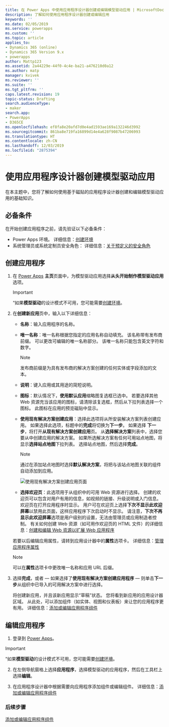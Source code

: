 ```yaml
---
title: 在 Power Apps 中使用应用程序设计器创建或编辑模型驱动应用 | MicrosoftDocs
description: 了解如何使用应用程序设计器创建或编辑应用
keywords: ''
ms.date: 02/05/2019
ms.service: powerapps
ms.custom: ''
ms.topic: article
applies_to:
- Dynamics 365 (online)
- Dynamics 365 Version 9.x
- powerapps
author: Mattp123
ms.assetid: 2a44229e-44f0-4c4e-ba21-a476210d0a12
ms.author: matp
manager: kvivek
ms.reviewer: ''
ms.suite: ''
ms.tgt_pltfrm: ''
caps.latest.revision: 19
topic-status: Drafting
search.audienceType:
- maker
search.app:
- PowerApps
- D365CE
ms.openlocfilehash: ef8fa8e20afd7d0e4ad1593ae169a132246d3992
ms.sourcegitcommit: 861ba8e719fa16899d14e4a628f9087b47206993
ms.translationtype: HT
ms.contentlocale: zh-CN
ms.lasthandoff: 12/03/2019
ms.locfileid: "2875394"
---
```

# <a name="create-a-model-driven-app-by-using-the-app-designer"></a>使用应用程序设计器创建模型驱动应用

在本主题中，您将了解如何使用基于磁贴的应用程序设计器创建和编辑模型驱动应用的基础知识。

## <a name="prerequisites"></a>必备条件 
在开始创建应用程序之前，请先验证以下必备条件：
- Power Apps 环境。 详细信息：[创建环境](https://docs.microsoft.com/powerapps/administrator/create-environment)
- 系统管理员或系统定制员安全角色： 详细信息：[关于预定义的安全角色](https://docs.microsoft.com/powerapps/maker/model-driven-apps/share-model-driven-app#about-predefined-security-roles)
 
<a name="createApp"></a>   
## <a name="create-an-app"></a>创建应用程序  

1.  在 [Power Apps](https://make.powerapps.com/?utm_source=padocs&utm_medium=linkinadoc&utm_campaign=referralsfromdoc) **主页**页面中，为模型驱动应用选择**从头开始制作模型驱动应用**选项。  

    > [!IMPORTANT]
    > “如果**模型驱动**的设计模式不可用，您可能需要[创建环境](https://docs.microsoft.com/powerapps/administrator/create-environment)。 

2. 在**创建新应用**页中，输入以下详细信息： 

    - **名称**：输入应用程序的名称。  
  
    - **唯一名称**：唯一名称根据您指定的应用名称自动填充。 该名称带有发布商前缀。 可以更改可编辑的唯一名称部分。 该唯一名称只能包含英文字符和数字。  
  
        > [!NOTE]
        >  发布商前缀是为具有发布商的解决方案创建的任何实体或字段添加的文本。   
  
    - **说明**：键入应用或其用途的简短说明。  
  
    - **图标**：默认情况下，**使用默认应用**缩略图复选框已选中。 若要选择其他 Web 资源充当该应用的图标，请清除该复选框，然后从下拉列表选择一个图标。 此图标在应用的预览磁贴中显示。  
  
    - **使用现有解决方案创建应用**：选择此选项将从所安装解决方案列表创建应用。 如果选择此选项，标题中的**完成**将切换为**下一步**。 如果选择 **下一步**，将打开**从现有解决方案创建应用**页。 从**选择解决方案**列表中，选择您要从中创建应用的解决方案。 如果所选解决方案有任何可用站点地图，将显示**选择站点地图**下拉列表。 选择站点地图，然后选择**完成**。

      > [!NOTE]
      > 通过在添加站点地图时选择**默认解决方案**，将把与该站点地图关联的组件自动添加到应用。  

      ![使用现有解决方案创建应用页面](media/use-existing-solution-to-create-the-app.png "使用现有解决方案创建应用") 

    - **选择欢迎页**：此选项用于从组织中的可用 Web 资源进行选择。 创建的欢迎页可以包含对用户有用的信息，如视频的链接、升级说明或入门信息。 欢迎页在打开应用程序时显示。 用户可在欢迎页上选择**下次不显示此欢迎屏幕**以禁用此页面，这样应用程序下次启动时不显示。 请注意，**下次不再显示此欢迎屏幕**选项是用户级别的设置，无法由管理员或应用制造者控制。 有关如何创建 Web 资源（如可用作欢迎页的 HTML 文件）的详细信息：[创建和编辑 Web 资源以扩展 Web 应用程序](create-edit-web-resources.md)  
      
    若要以后编辑应用属性，请转到应用设计器中的**属性**选项卡。 详细信息：[管理应用程序属性](manage-app-properties.md)  
  
     > [!NOTE]
     >  可以在**属性**选项卡中更改唯一名称和应用 URL 后缀。  
  
3. 选择**完成**，或者 &mdash; 如果选择了**使用现有解决方案创建应用程序** &mdash; 则单击**下一步**从组织中已导入的可用解决方案中进行选择。  
  
    将创建新应用，并且该新应用显示“草稿”状态。 您将看到新应用的应用设计器区域。 从此处，可以添加组件（如实体、视图和仪表板）来让您的应用程序更有用。 详细信息：[添加或编辑应用程序组件](add-edit-app-components.md)  
   
<a name="editApp"></a>   
## <a name="edit-an-app"></a>编辑应用程序  
  
1.  登录到 [Power Apps](https://make.powerapps.com/?utm_source=padocs&utm_medium=linkinadoc&utm_campaign=referralsfromdoc)。  

> [!IMPORTANT]
> “如果**模型驱动**的设计模式不可用，您可能需要[创建环境](https://docs.microsoft.com/powerapps/administrator/create-environment)。 

2. 在左侧导航窗格上选择**应用程序**，选择模型驱动的应用程序，然后在工具栏上选择**编辑**。   

3. 在应用程序设计器中根据需要向应用程序添加组件或编辑组件。 详细信息：[添加或编辑应用程序组件](add-edit-app-components.md)  
 
  
### <a name="next-steps"></a>后续步骤  
 [添加或编辑应用程序组件](add-edit-app-components.md)   


